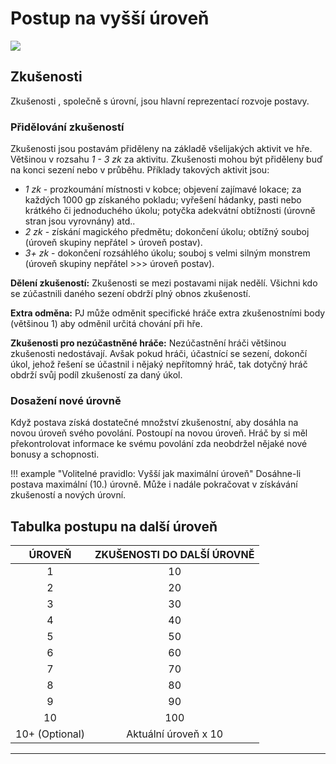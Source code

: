 # Postup na vyšší úroveň

<img src="/assets/levelUp.webp" style="zoom:100%;" />

## Zkušenosti

Zkušenosti , společně s úrovní, jsou hlavní reprezentací rozvoje postavy. 

### Přidělování zkušeností

Zkušenosti jsou postavám přiděleny na základě všelijakých aktivit ve hře. Většinou v rozsahu *1 - 3 zk* za aktivitu. Zkušenosti mohou být přiděleny buď na konci sezení nebo v průběhu. Příklady takových aktivit jsou: 

- *1 zk* -  prozkoumání místnosti v kobce; objevení zajímavé lokace; za každých 1000 gp získaného pokladu; vyřešení hádanky, pasti nebo krátkého či jednoduchého úkolu; potyčka adekvátní obtížnosti (úrovně stran jsou vyrovnány) atd.. 
- *2 zk* - získání magického předmětu; dokončení úkolu; obtížný souboj (úroveň skupiny nepřátel > úroveň postav). 
- *3+ zk* - dokončení rozsáhlého úkolu; souboj s velmi silným monstrem (úroveň skupiny nepřátel >>> úroveň postav).

**Dělení zkušeností:** Zkušenosti se mezi postavami nijak nedělí. Všichni kdo se zúčastnili daného sezení obdrží plný obnos zkušeností. 

**Extra odměna:** PJ může odměnit specifické hráče extra zkušenostními body (většinou 1) aby odměnil určitá chování při hře. 

**Zkušenosti pro nezúčastněné hráče:** Nezúčastnění hráči většinou zkušenosti nedostávají. Avšak pokud hráči, účastnící se sezení, dokončí úkol, jehož řešení se účastnil i nějaký nepřítomný hráč, tak dotyčný hráč obdrží svůj podíl zkušeností za daný úkol.

### Dosažení nové úrovně 

Když postava získá dostatečné množství zkušenostní, aby dosáhla na novou úroveň svého povolání. Postoupí na novou úroveň. Hráč by si měl překontrolovat informace ke svému povolání zda neobdržel nějaké nové bonusy a schopnosti.

!!! example "Volitelné pravidlo: Vyšší jak maximální úroveň"
	Dosáhne-li postava maximální (10.) úrovně. Může i nadále pokračovat v získávání zkušeností a nových úrovní.

## Tabulka postupu na další úroveň

|     ÚROVEŇ     | ZKUŠENOSTI DO DALŠÍ ÚROVNĚ |
| :------------: | :------------------------: |
|       1        |             10             |
|       2        |             20             |
|       3        |             30             |
|       4        |             40             |
|       5        |             50             |
|       6        |             60             |
|       7        |             70             |
|       8        |             80             |
|       9        |             90             |
|       10       |            100             |
| 10+ (Optional) |    Aktuální úroveň x 10    |

---

